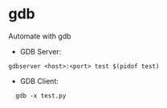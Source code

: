 # gdb

Automate with gdb

- GDB Server:
```
gdbserver <host>:<port> test $(pidof test)
```
- GDB Client:
``` 
  gdb -x test.py
```
